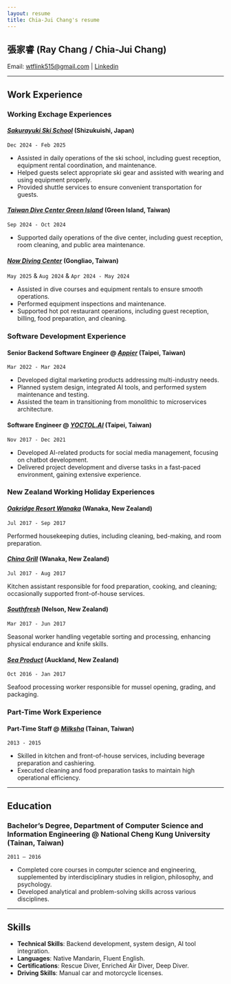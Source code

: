 ```yaml
---
layout: resume
title: Chia-Jui Chang's resume
---
```


## 張家睿 (Ray Chang / Chia-Jui Chang)

Email: [wtflink515@gmail.com](mailto\:wtflink515@gmail.com) | [Linkedin](https://www.linkedin.com/in/chia-jui-chang/)

---

## Work Experience

### Working Exchage Experiences

#### *[Sakurayuki Ski School](https://www.syski.com.tw/)* (Shizukuishi, Japan)

`Dec 2024 - Feb 2025`

- Assisted in daily operations of the ski school, including guest reception, equipment rental coordination, and maintenance.
- Helped guests select appropriate ski gear and assisted with wearing and using equipment properly.
- Provided shuttle services to ensure convenient transportation for guests.

#### *[Taiwan Dive Center Green Island](https://www.greenisland-dive.com/)* (Green Island, Taiwan)

`Sep 2024 - Oct 2024`

- Supported daily operations of the dive center, including guest reception, room cleaning, and public area maintenance.

#### *[Now Diving Center](https://nowdiving.boostime.me/)* (Gongliao, Taiwan)

`May 2025` & `Aug 2024` & `Apr 2024 - May 2024`

- Assisted in dive courses and equipment rentals to ensure smooth operations.
- Performed equipment inspections and maintenance.
- Supported hot pot restaurant operations, including guest reception, billing, food preparation, and cleaning.

### Software Development Experience

#### Senior Backend Software Engineer @ *[Appier](https://www.appier.com/)* (Taipei, Taiwan)

`Mar 2022 - Mar 2024`

- Developed digital marketing products addressing multi-industry needs.
- Planned system design, integrated AI tools, and performed system maintenance and testing.
- Assisted the team in transitioning from monolithic to microservices architecture.

#### Software Engineer @ *[YOCTOL.AI](https://yoctol.ai/tw/)* (Taipei, Taiwan)

`Nov 2017 - Dec 2021`

- Developed AI-related products for social media management, focusing on chatbot development.
- Delivered project development and diverse tasks in a fast-paced environment, gaining extensive experience.

### New Zealand Working Holiday Experiences

#### *[Oakridge Resort Wanaka](https://www.oakridge.co.nz/)* (Wanaka, New Zealand)

`Jul 2017 - Sep 2017`

Performed housekeeping duties, including cleaning, bed-making, and room preparation.

#### *[China Grill](https://www.yelp.com/biz/china-grill-wanaka)* (Wanaka, New Zealand)

`Jul 2017 - Aug 2017`

Kitchen assistant responsible for food preparation, cooking, and cleaning; occasionally supported front-of-house services.

#### *[Southfresh](https://livingfoods.co.nz/south-fresh)* (Nelson, New Zealand)

`Mar 2017 - Jun 2017`

Seasonal worker handling vegetable sorting and processing, enhancing physical endurance and knife skills.

#### *[Sea Product](https://www.seaproducts.co.nz/)* (Auckland, New Zealand)

`Oct 2016 - Jan 2017`

Seafood processing worker responsible for mussel opening, grading, and packaging.

### Part-Time Work Experience

#### Part-Time Staff @ *[Milksha](https://www.milksha.com/)* (Tainan, Taiwan)

`2013 - 2015`

- Skilled in kitchen and front-of-house services, including beverage preparation and cashiering.
- Executed cleaning and food preparation tasks to maintain high operational efficiency.

---

## Education

### Bachelor’s Degree, Department of Computer Science and Information Engineering @ National Cheng Kung University (Tainan, Taiwan)

`2011 – 2016`

- Completed core courses in computer science and engineering, supplemented by interdisciplinary studies in religion, philosophy, and psychology.
- Developed analytical and problem-solving skills across various disciplines.

---

## Skills

- **Technical Skills**: Backend development, system design, AI tool integration.
- **Languages**: Native Mandarin, Fluent English.
- **Certifications**: Rescue Diver, Enriched Air Diver, Deep Diver.
- **Driving Skills**: Manual car and motorcycle licenses.
